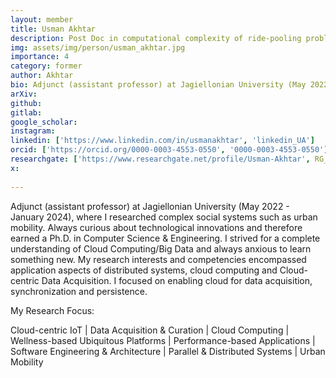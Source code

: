 ```yaml
---
layout: member
title: Usman Akhtar
description: Post Doc in computational complexity of ride-pooling problems.
img: assets/img/person/usman_akhtar.jpg
importance: 4
category: former
author: Akhtar
bio: Adjunct (assistant professor) at Jagiellonian University (May 2022 - January 2024), where I researched complex social systems such as urban mobility. My research interests and competencies encompassed application aspects of distributed systems, cloud computing and Cloudcentric Data Acquisition. I focused on enabling cloud for data acquisition, synchronization and persistence.
arXiv:
github: 
gitlab:
google_scholar:
instagram:
linkedin: ['https://www.linkedin.com/in/usmanakhtar', 'linkedin_UA']
orcid: ['https://orcid.org/0000-0003-4553-0550', '0000-0003-4553-0550']
researchgate: ['https://www.researchgate.net/profile/Usman-Akhtar', RG_Usman Akhtar]
x: 
  
---
```


Adjunct (assistant professor) at Jagiellonian University (May 2022 - January 2024), where I researched complex social systems such as urban mobility. Always curious about technological innovations and therefore earned a Ph.D. in Computer Science & Engineering. I strived for a complete understanding of Cloud Computing/Big Data and always anxious to learn something new. My research interests and competencies encompassed application aspects of distributed systems, cloud computing and Cloud-centric Data Acquisition. I focused on enabling cloud for data acquisition, synchronization and persistence. 

My Research Focus: 

Cloud-centric IoT | Data Acquisition & Curation | Cloud Computing | Wellness-based Ubiquitous Platforms | Performance-based Applications | Software Engineering & Architecture | Parallel & Distributed Systems | Urban Mobility
